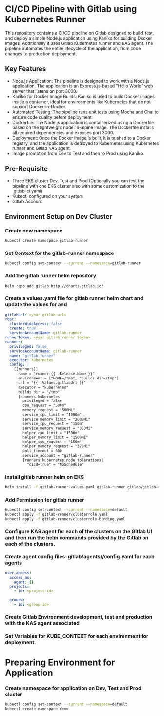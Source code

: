# CI/CD Pipeline with Gitlab using Kubernetes Runner

This repository contains a CI/CD pipeline on Gitlab designed to build, test, and deploy a simple Node.js application using Kaniko for building Docker images, Additionally it uses Gitlab Kubernetes runner and KAS agent. The pipeline automates the entire lifecycle of the application, from code changes to production deployment.

## Key Features

- Node.js Application: The pipeline is designed to work with a Node.js application. The application is an Express.js-based "Hello World" web server that listens on port 3000.
- Kaniko for Docker Image Builds: Kaniko is used to build Docker images inside a container, ideal for environments like Kubernetes that do not support Docker-in-Docker.
- Automated Testing: The pipeline runs unit tests using Mocha and Chai to ensure code quality before deployment.
- Dockerfile: The Node.js application is containerized using a Dockerfile based on the lightweight node:16-alpine image. The Dockerfile installs all required dependencies and exposes port 3000.
- Deployment: Once the Docker image is built, it is pushed to a Docker registry, and the application is deployed to Kubernetes using Kubernetes runner and Gitlab KAS agent.
- Image promotion from Dev to Test and then to Prod using Kaniko.


## Pre-Requisite
- Three EKS cluster Dev, Test and Prod (Optionally you can test the pipeline with one EKS cluster also with some customization to the .gitlab-ci.yaml)
- Kubectl configured on your system
- Gitlab Account


## Environment Setup on Dev Cluster
### Create new namespace
```bash
kubectl create namespace gitlab-runner
```
### Set Context for the gitlab-runner namespace
```bash
kubectl config set-context --current --namespace=gitlab-runner
```
### Add the gitlab runner helm repository
```bash
helm repo add gitlab http://charts.gitlab.io/
```
### Create a values.yaml file for gitlab runner helm chart and update the values for <your gitlab url> and <your gitlab runner token>

```yaml
gitlabUrl: <your gitlab url>
rbac:
  clusterWideAccess: false
  create: true
  serviceAccountName: gitlab-runner
runnerToken: <your gitlab runner token>
runners:
  privileged: false
  serviceAccountName: gitlab-runner
  name: "gitlab-runner"
  executor: kubernetes
  config: |
    [[runners]]
      name = "runner-{{ .Release.Name }}"
      environment = ["HOME=/tmp", "builds_dir=/tmp"]
      url = "{{ .Values.gitlabUrl }}"
      executor = "kubernetes"
      builds_dir = "/tmp"
      [runners.kubernetes]
        privileged = false
        cpu_request = "500m"
        memory_request = "500Mi"
        service_cpu_limit = "1000m"
        service_memory_limit = "2000Mi"
        service_cpu_request = "150m"
        service_memory_request = "350Mi"
        helper_cpu_limit = "1500m"
        helper_memory_limit = "1500Mi"
        helper_cpu_request = "150m"
        helper_memory_request = "375Mi"
        poll_timeout = 600
        service_account = "gitlab-runner"
        [runners.kubernetes.node_tolerations]
          "cicd=true" = "NoSchedule"

```

### Install gitlab runner helm on EKS

```bash
helm install -f gitlab-runner.values.yaml gitlab-runner gitlab/gitlab-runner
```

### Add Permission for gitlab runner
```bash
kubectl config set-context --current --namespace=default
kubectl apply -f gitlab-runner/clusterrole.yaml
kubectl apply -f gitlab-runner/clusterrole-binding.yaml
```

### Configure KAS agent for each of the clusters on the Gitlab UI and then run the helm commands provided by the Gitlab on each of the clusters.

### Create agent config files .gitlab/agents/<agent-name>/config.yaml for each agents
```yaml
user_access:
  access_as:
    agent: {}
  projects:
    - id: <project-id>

  groups:
    - id: <group-id>
```    
### Create Gitlab Environment development, test and production with the KAS agent associated

### Set Variables for KUBE_CONTEXT for each environment for deployment.

# Preparing Environment for Application
### Create namespace for application on Dev, Test and Prod cluster
```bash
kubectl config set-context --current --namespace=default
kubectl create namespace demo
```


